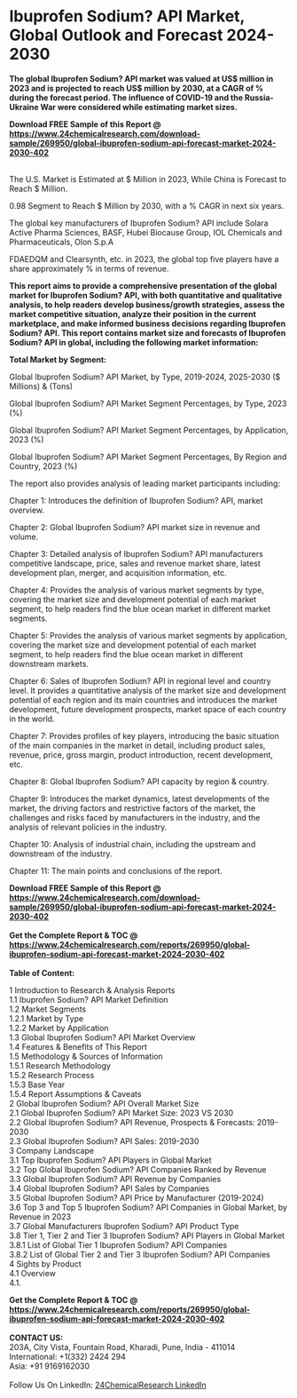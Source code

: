 <h1>Ibuprofen Sodium? API Market, Global Outlook and Forecast 2024-2030</h1><p><strong>The global Ibuprofen Sodium? API market was valued at US$ million in 2023 and is projected to reach US$ million by 2030, at a CAGR of % during the forecast period. The influence of COVID-19 and the Russia-Ukraine War were considered while estimating market sizes.</strong></p><p>
</p><p></p><div><b>Download FREE Sample of this Report @ 
            <a href="https://www.24chemicalresearch.com/download-sample/269950/global-ibuprofen-sodium-api-forecast-market-2024-2030-402">
            https://www.24chemicalresearch.com/download-sample/269950/global-ibuprofen-sodium-api-forecast-market-2024-2030-402</a></b></div><br><p>
The U.S. Market is Estimated at $ Million in 2023, While China is Forecast to Reach $ Million.</p><p>
0.98 Segment to Reach $ Million by 2030, with a % CAGR in next six years.</p><p>
The global key manufacturers of Ibuprofen Sodium? API include Solara Active Pharma Sciences, BASF, Hubei Biocause Group, IOL Chemicals and Pharmaceuticals, Olon S.p.A</p><p>
FDAEDQM and Clearsynth, etc. in 2023, the global top five players have a share approximately % in terms of revenue.</p><p>
<strong>This report aims to provide a comprehensive presentation of the global market for Ibuprofen Sodium? API, with both quantitative and qualitative analysis, to help readers develop business/growth strategies, assess the market competitive situation, analyze their position in the current marketplace, and make informed business decisions regarding Ibuprofen Sodium? API. This report contains market size and forecasts of Ibuprofen Sodium? API in global, including the following market information:</strong></p><p>
</p><p>
<strong>Total Market by Segment:</strong></p><p>
Global Ibuprofen Sodium? API Market, by Type, 2019-2024, 2025-2030 ($ Millions) &amp; (Tons)</p><p>
Global Ibuprofen Sodium? API Market Segment Percentages, by Type, 2023 (%)</p><p>
</p><p>
Global Ibuprofen Sodium? API Market Segment Percentages, by Application, 2023 (%)</p><p>
</p><p>
Global Ibuprofen Sodium? API Market Segment Percentages, By Region and Country, 2023 (%)</p><p>
</p><p>
The report also provides analysis of leading market participants including:</p><p>
</p><p>
</p><p>
Chapter 1: Introduces the definition of Ibuprofen Sodium? API, market overview.</p><p>
Chapter 2: Global Ibuprofen Sodium? API market size in revenue and volume.</p><p>
Chapter 3: Detailed analysis of Ibuprofen Sodium? API manufacturers competitive landscape, price, sales and revenue market share, latest development plan, merger, and acquisition information, etc.</p><p>
Chapter 4: Provides the analysis of various market segments by type, covering the market size and development potential of each market segment, to help readers find the blue ocean market in different market segments.</p><p>
Chapter 5: Provides the analysis of various market segments by application, covering the market size and development potential of each market segment, to help readers find the blue ocean market in different downstream markets.</p><p>
Chapter 6: Sales of Ibuprofen Sodium? API in regional level and country level. It provides a quantitative analysis of the market size and development potential of each region and its main countries and introduces the market development, future development prospects, market space of each country in the world.</p><p>
Chapter 7: Provides profiles of key players, introducing the basic situation of the main companies in the market in detail, including product sales, revenue, price, gross margin, product introduction, recent development, etc.</p><p>
Chapter 8: Global Ibuprofen Sodium? API capacity by region &amp; country.</p><p>
Chapter 9: Introduces the market dynamics, latest developments of the market, the driving factors and restrictive factors of the market, the challenges and risks faced by manufacturers in the industry, and the analysis of relevant policies in the industry.</p><p>
Chapter 10: Analysis of industrial chain, including the upstream and downstream of the industry.</p><p>
Chapter 11: The main points and conclusions of the report.</p><div><b>Download FREE Sample of this Report @ 
            <a href="https://www.24chemicalresearch.com/download-sample/269950/global-ibuprofen-sodium-api-forecast-market-2024-2030-402">
            https://www.24chemicalresearch.com/download-sample/269950/global-ibuprofen-sodium-api-forecast-market-2024-2030-402</a></b></div><br><div><b>Get the Complete Report & TOC @ 
            <a href="https://www.24chemicalresearch.com/reports/269950/global-ibuprofen-sodium-api-forecast-market-2024-2030-402">
            https://www.24chemicalresearch.com/reports/269950/global-ibuprofen-sodium-api-forecast-market-2024-2030-402</a></b></div><br>
            <b>Table of Content:</b><p>1 Introduction to Research & Analysis Reports<br />
    1.1 Ibuprofen Sodium? API Market Definition<br />
    1.2 Market Segments<br />
        1.2.1 Market by Type<br />
        1.2.2 Market by Application<br />
    1.3 Global Ibuprofen Sodium? API Market Overview<br />
    1.4 Features & Benefits of This Report<br />
    1.5 Methodology & Sources of Information<br />
        1.5.1 Research Methodology<br />
        1.5.2 Research Process<br />
        1.5.3 Base Year<br />
        1.5.4 Report Assumptions & Caveats<br />
2 Global Ibuprofen Sodium? API Overall Market Size<br />
    2.1 Global Ibuprofen Sodium? API Market Size: 2023 VS 2030<br />
    2.2 Global Ibuprofen Sodium? API Revenue, Prospects & Forecasts: 2019-2030<br />
    2.3 Global Ibuprofen Sodium? API Sales: 2019-2030<br />
3 Company Landscape<br />
    3.1 Top Ibuprofen Sodium? API Players in Global Market<br />
    3.2 Top Global Ibuprofen Sodium? API Companies Ranked by Revenue<br />
    3.3 Global Ibuprofen Sodium? API Revenue by Companies<br />
    3.4 Global Ibuprofen Sodium? API Sales by Companies<br />
    3.5 Global Ibuprofen Sodium? API Price by Manufacturer (2019-2024)<br />
    3.6 Top 3 and Top 5 Ibuprofen Sodium? API Companies in Global Market, by Revenue in 2023<br />
    3.7 Global Manufacturers Ibuprofen Sodium? API Product Type<br />
    3.8 Tier 1, Tier 2 and Tier 3 Ibuprofen Sodium? API Players in Global Market<br />
        3.8.1 List of Global Tier 1 Ibuprofen Sodium? API Companies<br />
        3.8.2 List of Global Tier 2 and Tier 3 Ibuprofen Sodium? API Companies<br />
4 Sights by Product<br />
    4.1 Overview<br />
        4.1.</p><div><b>Get the Complete Report & TOC @ 
            <a href="https://www.24chemicalresearch.com/reports/269950/global-ibuprofen-sodium-api-forecast-market-2024-2030-402">
            https://www.24chemicalresearch.com/reports/269950/global-ibuprofen-sodium-api-forecast-market-2024-2030-402</a></b></div><br><b>CONTACT US:</b><br>
            203A, City Vista, Fountain Road, Kharadi, Pune, India - 411014<br>
            International: +1(332) 2424 294<br>
            Asia: +91 9169162030 <br><br>
            Follow Us On LinkedIn: <a href="https://www.linkedin.com/company/24chemicalresearch/">24ChemicalResearch LinkedIn</a>